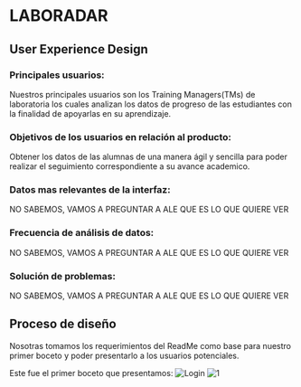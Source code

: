 # LABORADAR
## User Experience Design
### Principales usuarios:
Nuestros principales usuarios son los Training Managers(TMs) de laboratoria los cuales analizan los datos de progreso de las estudiantes con la finalidad de apoyarlas en su aprendizaje.

### Objetivos de los usuarios en relación al producto:
Obtener los datos de las alumnas de una manera ágil y sencilla para poder realizar el seguimiento correspondiente a su avance academico.

### Datos mas relevantes de la interfaz:
NO SABEMOS, VAMOS A PREGUNTAR A ALE QUE ES LO QUE QUIERE VER

### Frecuencia de análisis de datos:
NO SABEMOS, VAMOS A PREGUNTAR A ALE QUE ES LO QUE QUIERE VER

### Solución de problemas:
NO SABEMOS, VAMOS A PREGUNTAR A ALE QUE ES LO QUE QUIERE VER

## Proceso de diseño
Nosotras tomamos los requerimientos del ReadMe como base para nuestro primer boceto y poder presentarlo a los usuarios potenciales.

Este fue el primer boceto que presentamos:
![Login](http://subefotos.com/ver/?62086d1ac33404f4eb1f571f68f5116ao.jpg)
![1]()





### 




